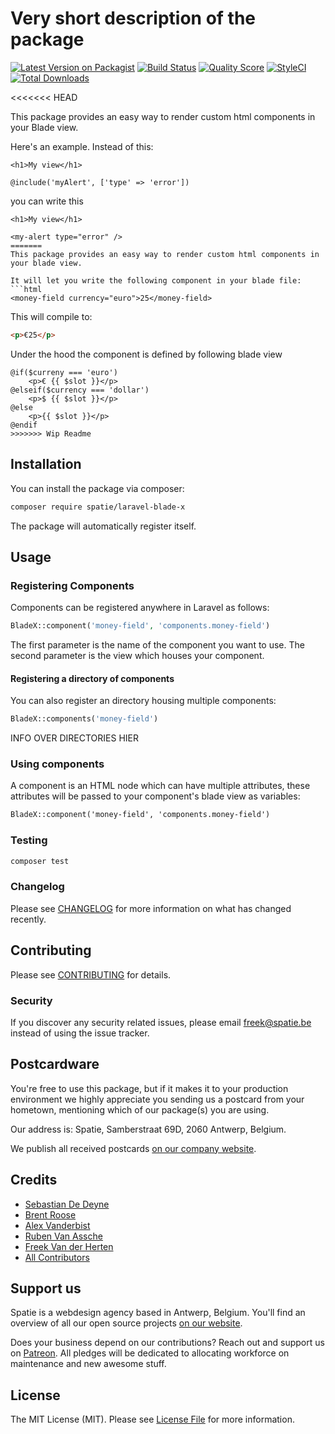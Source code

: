 # Very short description of the package

[![Latest Version on Packagist](https://img.shields.io/packagist/v/spatie/laravel-blade-x.svg?style=flat-square)](https://packagist.org/packages/spatie/laravel-blade-x)
[![Build Status](https://img.shields.io/travis/spatie/laravel-blade-x/master.svg?style=flat-square)](https://travis-ci.org/spatie/laravel-blade-x)
[![Quality Score](https://img.shields.io/scrutinizer/g/spatie/laravel-blade-x.svg?style=flat-square)](https://scrutinizer-ci.com/g/spatie/laravel-blade-x)
[![StyleCI](https://github.styleci.io/repos/150733020/shield?branch=master)](https://github.styleci.io/repos/150733020)
[![Total Downloads](https://img.shields.io/packagist/dt/spatie/laravel-blade-x.svg?style=flat-square)](https://packagist.org/packages/spatie/laravel-blade-x)

<<<<<<< HEAD


This package provides an easy way to render custom html components in your Blade view.

Here's an example. Instead of this:

```blade
<h1>My view</h1>

@include('myAlert', ['type' => 'error'])
```

you can write this

```blade
<h1>My view</h1>

<my-alert type="error" />
=======
This package provides an easy way to render custom html components in your blade view.

It will let you write the following component in your blade file:
```html
<money-field currency="euro">25</money-field>
```

This will compile to:
```html
<p>€25</p>
```

Under the hood the component is defined by following blade view
```blade
@if($curreny === 'euro')
    <p>€ {{ $slot }}</p>
@elseif($currency === 'dollar')
    <p>$ {{ $slot }}</p>
@else
    <p>{{ $slot }}</p>
@endif
>>>>>>> Wip Readme
```

## Installation

You can install the package via composer:

```bash
composer require spatie/laravel-blade-x
```

The package will automatically register itself.

## Usage
### Registering Components
Components can be registered anywhere in Laravel as follows:
```php
BladeX::component('money-field', 'components.money-field')
```

The first parameter is the name of the component you want to use. The second parameter is the view which houses your component.

#### Registering a directory of components
You can also register an directory housing multiple components:
```php
BladeX::components('money-field')
```
INFO OVER DIRECTORIES HIER
### Using components
A component is an HTML node which can have multiple attributes, these attributes will be passed to your component's blade view as variables:
```html
BladeX::component('money-field', 'components.money-field')
```


### Testing

``` bash
composer test
```

### Changelog

Please see [CHANGELOG](CHANGELOG.md) for more information on what has changed recently.

## Contributing

Please see [CONTRIBUTING](CONTRIBUTING.md) for details.

### Security

If you discover any security related issues, please email freek@spatie.be instead of using the issue tracker.

## Postcardware

You're free to use this package, but if it makes it to your production environment we highly appreciate you sending us a postcard from your hometown, mentioning which of our package(s) you are using.

Our address is: Spatie, Samberstraat 69D, 2060 Antwerp, Belgium.

We publish all received postcards [on our company website](https://spatie.be/en/opensource/postcards).

## Credits

- [Sebastian De Deyne](https://github.com/sebdedeyne)
- [Brent Roose](https://github.com/brendt)
- [Alex Vanderbist](https://github.com/alexvanderbist)
- [Ruben Van Assche](https://github.com/rubenvanassche)
- [Freek Van der Herten](https://github.com/freekmurze)
- [All Contributors](../../contributors)

## Support us

Spatie is a webdesign agency based in Antwerp, Belgium. You'll find an overview of all our open source projects [on our website](https://spatie.be/opensource).

Does your business depend on our contributions? Reach out and support us on [Patreon](https://www.patreon.com/spatie). 
All pledges will be dedicated to allocating workforce on maintenance and new awesome stuff.

## License

The MIT License (MIT). Please see [License File](LICENSE.md) for more information.
